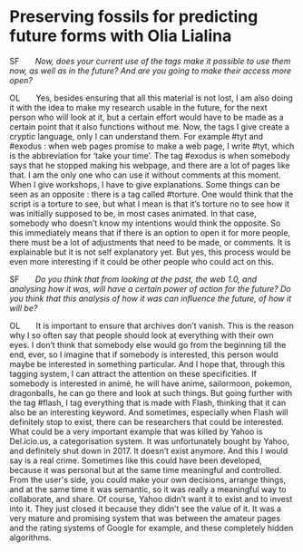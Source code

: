 # Preserving fossils for predicting future forms with Olia Lialina

SF&emsp;&emsp;*Now, does your current use of the tags make it possible to use them now, as well as in the future? And are you going to make their access more open?*

OL&emsp;&emsp;Yes, besides ensuring that all this material is not lost, I am also doing it with the idea to make my research usable in the future, for the next person who will look at it, but a certain effort would have to be made as a certain point that it also functions without me. Now, the tags I give create a cryptic language, only I can understand them. For example #tyt and #exodus : when web pages promise to make a web page, I write #tyt, which is the abbreviation for ‘take your time’. The tag #exodus is when somebody says that he stopped making his webpage, and there are a lot of pages like that. I am the only one who can use it without comments at this moment. When I give workshops, I have to give explanations. Some things can be seen as an opposite : there is a tag called #torture. One would think that the script is a torture to see, but what I mean is that it’s torture no to see how it was initially supposed to be, in most cases animated. In that case, somebody who doesn’t know my intentions would think the opposite. So this immediately means that if there is an option to open it for more people, there must be a lot of adjustments that need to be made, or comments. It is explainable but it is not self explanatory yet. But yes, this process would be even more interesting if it could be other people who could act on this.

SF&emsp;&emsp;*Do you think that from looking at the past, the web 1.0, and analysing how it was, will have a certain power of action for the future? Do you think that this analysis of how it was can influence the future, of how it will be?*

OL&emsp;&emsp;It is important to ensure that archives don’t vanish. This is the reason why I so often say that people should look at everything with their own eyes. I don’t think that somebody else would go from the beginning till the end, ever, so I imagine that if somebody is interested, this person would maybe be interested in something particular. And I hope that, through this tagging system, I can attract the attention on these specificities. If somebody is interested in animé, he will have anime, sailormoon, pokemon, dragonballs, he can go there and look at such things. But going further with the tag #flash, I tag everything that is made with Flash, thinking that it can also be an interesting keyword. And sometimes, especially when Flash will definitely stop to exist, there can be researchers that could be interested.
What could be a very important example that was killed by Yahoo is Del.icio.us, a categorisation system. It was unfortunately bought by Yahoo, and definitely shut down in 2017. It doesn’t exist anymore. And this I would say is a real crime. Sometimes like this could have been developed, because it was personal but at the same time meaningful and controlled. From the user's side, you could make your own decisions, arrange things, and at the same time it was semantic, so it was really a meaningful way to collaborate, and share. Of course, Yahoo didn’t want it to exist and to invest into it. They just closed it because they didn’t see the value of it. It was a very mature and promising system that was between the amateur pages and the rating systems of Google for example, and these completely hidden algorithms.
